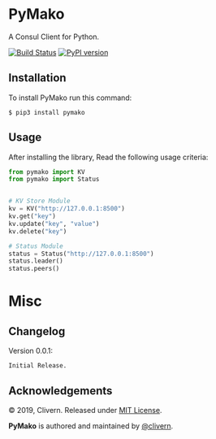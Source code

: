 PyMako
======

A Consul Client for Python.

[![Build Status](https://travis-ci.org/Clivern/PyMako.svg?branch=master)](https://travis-ci.org/Clivern/PyMako)
[![PyPI version](https://badge.fury.io/py/pymako.svg)](https://badge.fury.io/py/pymako)

Installation
------------
To install PyMako run this command:
```
$ pip3 install pymako
```

Usage
-----
After installing the library, Read the following usage criteria:

```python
from pymako import KV
from pymako import Status


# KV Store Module
kv = KV("http://127.0.0.1:8500")
kv.get("key")
kv.update("key", "value")
kv.delete("key")

# Status Module
status = Status("http://127.0.0.1:8500")
status.leader()
status.peers()
```

Misc
====

Changelog
---------

Version 0.0.1:
```
Initial Release.
```

Acknowledgements
----------------

© 2019, Clivern. Released under [MIT License](https://opensource.org/licenses/mit-license.php).

**PyMako** is authored and maintained by [@clivern](http://github.com/clivern).
